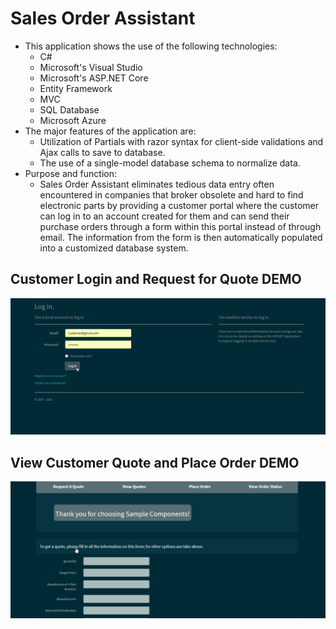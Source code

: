 # Sales Order Assistant
- This application shows the use of the following technologies:
  - C#  
  - Microsoft's Visual Studio
  - Microsoft's ASP.NET Core 
  - Entity Framework
  - MVC
  - SQL Database 
  - Microsoft Azure
- The major features of the application are:
  - Utilization of Partials with razor syntax for client-side validations and Ajax calls to save to database. 
  - The use of a single-model database schema to normalize data.
- Purpose and function:
  - Sales Order Assistant eliminates tedious data entry often encountered in companies that broker obsolete and 
  hard to find electronic parts by providing a customer portal where the customer can log in to an account created 
  for them and can send their purchase orders through a form within this portal instead of through email. 
  The information from the form is then automatically populated into a customized database system.     
## Customer Login  and Request for Quote DEMO
![](https://github.com/blaise594/Sales_Order_Assistant/blob/master/SOA/media/SOACustomerLoginandRFQ.gif?raw=true)
## View Customer Quote and Place Order DEMO
![](https://github.com/blaise594/Sales_Order_Assistant/blob/master/SOA/media/SOACustomerViewQuotes.gif?raw=true)
